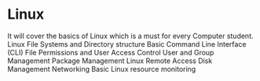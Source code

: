 # Linux
It will cover the basics of Linux which is a must for every Computer student.
Linux File Systems and Directory structure
Basic Command Line Interface (CLI)
File Permissions and User Access Control
User and Group Management 
Package Management
Linux Remote Access
Disk Management
Networking
Basic Linux resource monitoring
